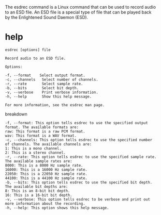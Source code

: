 The esdrec command is a Linux command that can be used to record audio to an ESD file. An ESD file is a special type of file that can be played back by the Enlightened Sound Daemon (ESD).



# help 

```
esdrec [options] file

Record audio to an ESD file.

Options:

-f, --format    Select output format.
-c, --channels   Select number of channels.
-r, --rate       Select sample rate.
-b, --bits       Select bit depth.
-v, --verbose    Print verbose information.
-h, --help       Show this help message.

For more information, see the esdrec man page.
```
breakdown

```
-f, --format: This option tells esdrec to use the specified output format. The available formats are:
raw: This format is a raw PCM format.
wav: This format is a WAV format.
-c, --channels: This option tells esdrec to use the specified number of channels. The available channels are:
1: This is a mono channel.
2: This is a stereo channel.
-r, --rate: This option tells esdrec to use the specified sample rate. The available sample rates are:
8000: This is a 8000 Hz sample rate.
16000: This is a 16000 Hz sample rate.
22050: This is a 22050 Hz sample rate.
44100: This is a 44100 Hz sample rate.
-b, --bits: This option tells esdrec to use the specified bit depth. The available bit depths are:
8: This is an 8-bit bit depth.
16: This is a 16-bit bit depth.
-v, --verbose: This option tells esdrec to be verbose and print out more information about the recording.
-h, --help: This option shows this help message.
```
